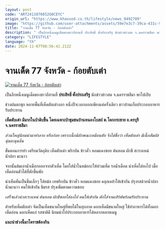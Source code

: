 ```yaml
---
layout: post
code: "ART2411070852G0CEYC"
origin_url: "https://www.khaosod.co.th/lifestyle/news_9492789"
image: "https://github.com/user-attachments/assets/59e7e3c7-39ca-431c-965b-51ea1f1afd62"
title: "จานเด็ด 77 จังหวัด - ก้อยตับเต่า"
description: " เป็นอีกหนึ่งเมนูเด็ดของชาวอีสานที่ ประสิทธิ์ ตั้งประเสริฐ นักข่าวข่าวสด จ.นครราชสีมา พาไปเปิบ ช่วงฝนตกชุก หลายพื้นที่เห็ดตับเต่างอก"
category: "LIFESTYLE"
language: "th"
date: 2024-11-07T08:56:41.212Z
---
```


# จานเด็ด 77 จังหวัด - ก้อยตับเต่า

[![จานเด็ด 77 จังหวัด - ก้อยตับเต่า](https://www.khaosod.co.th/wpapp/uploads/2024/11/ปก-จานเด็ด.jpg "จานเด็ด 77 จังหวัด - ก้อยตับเต่า")](https://www.khaosod.co.th/wpapp/uploads/2024/11/ปก-จานเด็ด.jpg)

เป็นอีกหนึ่งเมนูเด็ดของชาวอีสานที่ **ประสิทธิ์ ตั้งประเสริฐ** นักข่าวข่าวสด จ.นครราชสีมา พาไปเปิบ

ช่วงฝนตกชุก หลายพื้นที่เห็ดตับเต่างอก หนึ่งปีจะงอกออกเพียงแค่ครั้งเดียว ชาวบ้านเก็บประกอบอาหารรับประทาน

**เห็ดตับเต่า มีมากในป่าดิบชื้น โดยเฉพาะป่าชุมชนบ้านหนองโบสถ์ ต.โคกกระชาย อ.ครบุรี จ.นครราชสีมา**

_ส่วนใหญ่นิยมนำมาทำลาบ หรือก้อย เพราะเนื้อมีลักษณะเหมือนตับ จึงได้ชื่อว่า เห็ดตับเต่า มีเนื้อสัมผัสนุ่มละมุนลิ้น_

ขั้นตอนการทำ เตรียมวัตถุดิบ เห็ดตับเต่า พริกป่น ข้าวคั่ว หอมแดงซอย ต้นหอม ผักชี สะระแหน่ น้ำปลา มะนาว

จากนั้นต้มเอาน้ำเมือกออกจากตัวเห็ด โดยใส่น้ำในหม้อกะให้ท่วมเห็ด รอน้ำเดือด นำเห็ดใส่ลงไป เมื่อเห็ดอ่อนตัวได้ที่ตักขึ้นพัก

นำเห็ดหั่นเป็นชิ้นเล็กๆ ใส่หม้อ เทพริกป่น ข้าวคั่ว หอมแดงซอย คลุกเคล้าให้เข้ากัน ปรุงรสด้วยน้ำปลา น้ำมะนาว คนให้เข้ากัน ชิมรส ปรุงเพิ่มตามความชอบ

_เสร็จแล้วนำสะระแหน่ ต้นหอม ผักชีซอยใส่ลงไป คนให้เข้ากัน ตักใส่จานเสิร์ฟพร้อมรับประทาน_

สำหรับเห็ดตับเต่า จัดเป็นเห็ดขนาดใหญ่ที่พบได้ในทุกภาค ดอกเห็ดมีขนาดใหญ่ ใช้ทำอาหารได้ทั้งดอกเห็ดอ่อน ดอกเห็ดแก่ รสชาติดี นิยมนำไปประกอบอาหารได้หลากหลายเมนู

**แนะนำช่วงนี้มาโคราชต้องกิน**